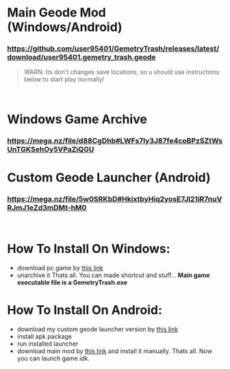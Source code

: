 # Main Geode Mod (Windows/Android)
### https://github.com/user95401/GemetryTrash/releases/latest/download/user95401.gemetry_trash.geode
> WARN: Its don't changes save locations, so u should use instructions below to start play normally!

`   `
# Windows Game Archive
### https://mega.nz/file/d88CgDhb#LWFs7ly3J87fe4coBPzSZtWsUnTGKSehOy5VPaZiQGU
# Custom Geode Launcher (Android)
### https://mega.nz/file/5w0SRKbD#HkixtbyHiq2yosE7JI21iR7nuVRJmJ1eZd3mDMt-hM0
`   `
# How To Install On Windows:
- download pc game by [this link](https://mega.nz/file/I09lACZT#tbC-FoW0853oIP2fVtqT58LDzfTWhpfKaDvwviff2wM)
- unarchive it
Thats all. You can made shortcut and stuff... **Main game executable file is a __GemetryTrash.exe__**

# How To Install On Android:
- download my custom geode launcher version by [this link](https://mega.nz/file/d88CgDhb#LWFs7ly3J87fe4coBPzSZtWsUnTGKSehOy5VPaZiQGU)
- install apk package
- run installed launcher
- download main mod by [this link](https://github.com/user95401/GemetryTrash/releases/latest/download/user95401.gemetry_trash.geode) and install it manually.
Thats all. Now you can launch game idk.
